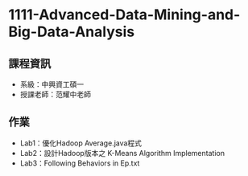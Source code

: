 # 1111-Advanced-Data-Mining-and-Big-Data-Analysis
## 課程資訊
- 系級：中興資工碩一
- 授課老師：范耀中老師

## 作業
- Lab1：優化Hadoop Average.java程式
- Lab2：設計Hadoop版本之 K-Means Algorithm Implementation
- Lab3：Following Behaviors in Ep.txt
